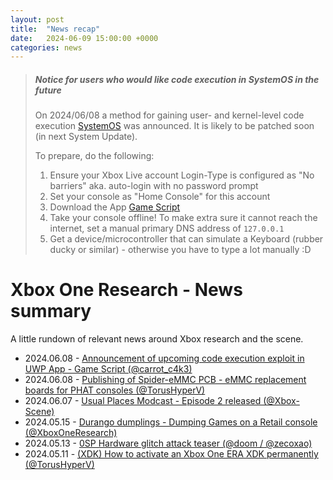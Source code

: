 ```yaml
---
layout: post
title:  "News recap"
date:   2024-06-09 15:00:00 +0000
categories: news
---
```


> ##### Notice for users who would like code execution in SystemOS in the future
>
> On 2024/06/08 a method for gaining user- and kernel-level code execution [SystemOS](https://xboxoneresearch.github.io/wiki/operating-system/xbox-operating-system/#system) was announced.
> It is likely to be patched soon (in next System Update).
>
> To prepare, do the following:
> 1. Ensure your Xbox Live account Login-Type is configured as "No barriers" aka. auto-login with no password prompt
> 2. Set your console as "Home Console" for this account
> 3. Download the App [Game Script](https://apps.microsoft.com/detail/9pb1gw72nv4w)
> 4. Take your console offline! To make extra sure it cannot reach the internet, set a manual primary DNS address of `127.0.0.1`
> 5. Get a device/microcontroller that can simulate a Keyboard (rubber ducky or similar) - otherwise you have to type a lot manually :D

# Xbox One Research - News summary

A little rundown of relevant news around Xbox research and the scene.

- 2024.06.08 - [Announcement of upcoming code execution exploit in UWP App - Game Script (@carrot_c4k3)](https://xboxoneresearch.github.io/wiki/exploits/game-script-code-exec/)
- 2024.06.08 - [Publishing of Spider-eMMC PCB - eMMC replacement boards for PHAT consoles (@TorusHyperV)](https://github.com/xboxoneresearch/Spider-eMMC)
- 2024.06.07 - [Usual Places Modcast - Episode 2 released (@Xbox-Scene)](https://www.reddit.com/r/originalxbox/comments/1daucm4/the_usual_places_modcast_episode_2_is_out_now_a/)
- 2024.05.15 - [Durango dumplings - Dumping Games on a Retail console (@XboxOneResearch)](https://xboxoneresearch.github.io/games/2024/05/15/xbox-dump-games.html)
- 2024.05.13 - [0SP Hardware glitch attack teaser (@doom / @zecoxao)](https://x.com/notnotzecoxao/status/1789845232382517330)
- 2024.05.11 - [(XDK) How to activate an Xbox One ERA XDK permanently (@TorusHyperV)](https://torushyperv.github.io/xb1-xdk-activation-trick/xb1-xdk-activation-trick.html)